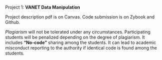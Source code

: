 Project 1: **VANET Data Manipulation**

Project description pdf is on Canvas. Code submission is on Zybook and Github.

*Plagiarism* will not be tolerated under any circumstances. Participating students will be penalized depending on the degree of plagiarism. It includes **“No-code”** sharing among the students. It can lead to academic misconduct reporting to the authority if identical code is found among the students.
